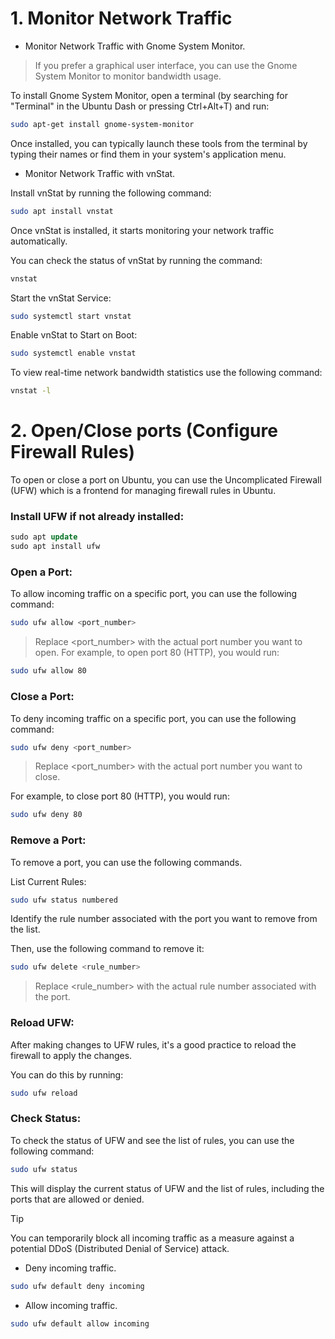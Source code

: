 # 1. Monitor Network Traffic

*  Monitor Network Traffic with Gnome System Monitor.
> If you prefer a graphical user interface, you can use the Gnome System Monitor to monitor bandwidth usage.

To install Gnome System Monitor, open a terminal (by searching for "Terminal" in the Ubuntu Dash or pressing Ctrl+Alt+T) and run:
```bash
sudo apt-get install gnome-system-monitor
```
Once installed, you can typically launch these tools from the terminal by typing their names or find them in your system's application menu. 

* Monitor Network Traffic with vnStat.

Install vnStat by running the following command:
```bash
sudo apt install vnstat
```
Once vnStat is installed, it starts monitoring your network traffic automatically. 

You can check the status of vnStat by running the command:
```bash
vnstat
```
Start the vnStat Service:
```bash
sudo systemctl start vnstat
```
Enable vnStat to Start on Boot:
```bash
sudo systemctl enable vnstat
```
To view real-time network bandwidth statistics use the following command:
```bash
vnstat -l
```

# 2. Open/Close ports (Configure Firewall Rules)
To open or close a port on Ubuntu, you can use the Uncomplicated Firewall (UFW) which is a frontend for managing firewall rules in Ubuntu.
### Install UFW if not already installed:
```sql
sudo apt update
sudo apt install ufw
```

### Open a Port:
To allow incoming traffic on a specific port, you can use the following command:
```bash
sudo ufw allow <port_number>
```
> Replace <port_number> with the actual port number you want to open. For example, to open port 80 (HTTP), you would run:
```bash
sudo ufw allow 80
```

### Close a Port:
To deny incoming traffic on a specific port, you can use the following command:
```bash
sudo ufw deny <port_number>
```
> Replace <port_number> with the actual port number you want to close. 

For example, to close port 80 (HTTP), you would run:
```bash
sudo ufw deny 80
```
### Remove a Port:
To remove a port, you can use the following commands.

List Current Rules:
```bash
sudo ufw status numbered
```
Identify the rule number associated with the port you want to remove from the list.

Then, use the following command to remove it:
```bash
sudo ufw delete <rule_number>
```
> Replace <rule_number> with the actual rule number associated with the port.

### Reload UFW:
After making changes to UFW rules, it's a good practice to reload the firewall to apply the changes.

You can do this by running:
```bash
sudo ufw reload
```

### Check Status:
To check the status of UFW and see the list of rules, you can use the following command:
```bash
sudo ufw status
```
This will display the current status of UFW and the list of rules, including the ports that are allowed or denied.

> [!TIP]
> You can temporarily  block all incoming traffic as a measure against a potential DDoS (Distributed Denial of Service) attack.

* Deny incoming traffic.
```bash
sudo ufw default deny incoming
```
* Allow incoming traffic.
```bash
sudo ufw default allow incoming
```
